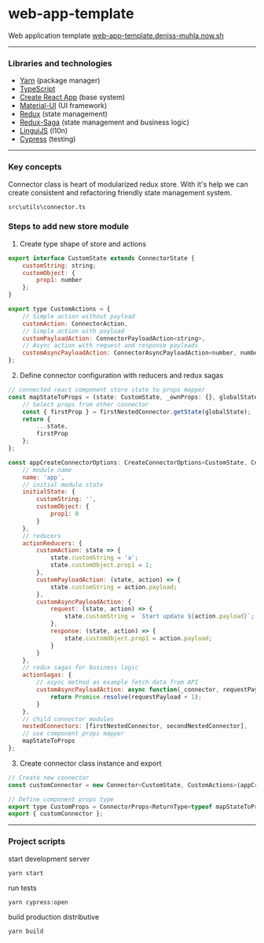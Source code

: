 # web-app-template

Web application template [web-app-template.deniss-muhla.now.sh](https://web-app-template.deniss-muhla.now.sh/)

---

### Libraries and technologies

-   [Yarn](https://yarnpkg.com/lang/en/) (package manager)
-   [TypeScript](http://www.typescriptlang.org/)
-   [Create React App](https://create-react-app.dev/) (base system)
-   [Material-UI](https://material-ui.com/) (UI framework)
-   [Redux](https://redux.js.org/) (state management)
-   [Redux-Saga](https://redux-saga.js.org/) (state management and business logic)
-   [LinguiJS](https://lingui.js.org/) (l10n)
-   [Cypress](https://www.cypress.io/) (testing)

---

### Key concepts

Connector class is heart of modularized redux store. With it's help we can create consistent and refactoring friendly state management system.

```
src\utils\connector.ts
```

### Steps to add new store module

1. Create type shape of store and actions

```javascript
export interface CustomState extends ConnectorState {
    customString: string;
    customObject: {
        prop1: number
    };
}

export type CustomActions = {
    // Simple action without payload
    customAction: ConnectorAction,
    // Simple action with payload
    customPayloadAction: ConnectorPayloadAction<string>,
    // Async action with request and response payloads
    customAsyncPayloadAction: ConnectorAsyncPayloadAction<number, number>
};
```

2. Define connector configuration with reducers and redux sagas

```javascript
// connected react component store state to props mapper
const mapStateToProps = (state: CustomState, _ownProps: {}, globalState: {}) => {
    // Select props from other connector
    const { firstProp } = firstNestedConnector.getState(globalState);
    return {
        ...state,
        firstProp
    };
};

const appCreateConnectorOptions: CreateConnectorOptions<CustomState, CustomActions> = {
    // module name
    name: 'app',
    // initial module state
    initialState: {
        customString: '',
        customObject: {
            prop1: 0
        }
    },
    // reducers
    actionReducers: {
        customAction: state => {
            state.customString = 'a';
            state.customObject.prop1 = 1;
        },
        customPayloadAction: (state, action) => {
            state.customString = action.payload;
        },
        customAsyncPayloadAction: {
            request: (state, action) => {
                state.customString = `Start update ${action.payload}`;
            },
            response: (state, action) => {
                state.customObject.prop1 = action.payload;
            }
        }
    },
    // redux sagas for business logic
    actionSagas: {
        // async method as example fetch data from API
        customAsyncPayloadAction: async function(_connector, requestPayload) {
            return Promise.resolve(requestPayload + 1);
        }
    },
    // child connector modules
    nestedConnectors: [firstNestedConnector, secondNestedConnector],
    // use component props mapper
    mapStateToProps
};
```

3. Create connector class instance and export

```javascript
// Create new connector
const customConnector = new Connector<CustomState, CustomActions>(appCreateConnectorOptions);

// Define component props type
export type CustomProps = ConnectorProps<ReturnType<typeof mapStateToProps>, CustomActions>;
export { customConnector };
```

---

### Project scripts

start development server

```console
yarn start
```

run tests

```console
yarn cypress:open
```

build production distributive

```console
yarn build
```

